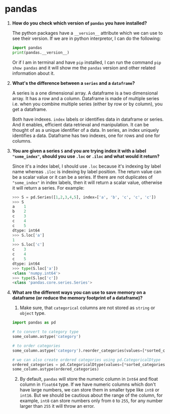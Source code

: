 # pandas

1. **How do you check which version of `pandas` you have installed?**

    The python packages have a `__version__` attribute which we can use to see their version. If we are in python interpretor, I can do the following:

    ```python
    import pandas
    print(pandas.__version__)
    ```
    Or if I am in terminal and have `pip` installed, I can run the command `pip show pandas` and it will show me the `pandas` version and other related information about it.

2. **What's the difference between a `series` and a `dataframe`?**

    A series is a one dimensional array. A dataframe is a two dimensional array. It has a row and a column. Dataframe is made of multiple series i.e. when you combine multiple series (either by row or by column), you get a dataframe.

    Both have indexes. `index` labels or identifies data in dataframe or series. And it enables, efficient data retrieval and manipulation. It can be thought of as a unique identifier of a data. In series, an index uniquely identifies a data. Dataframe has two indexes, one for rows and one for columns.

3. **You are given a series `S` and you are trying index it with a label `"some_index"`, should you use `.loc` or `.iloc` and what would it return?**

    Since it's a index label, I should use `.loc` because it's indexing by label name whereas `.iloc` is indexing by label position. The return value can be a scalar value or it can be a series. If there are not duplicates of `"some_index"` in index labels, then it will return a scalar value, otherwise it will return a series. For example:

    ```python
    >>> S = pd.Series([1,2,3,4,5], index=['a', 'b', 'c', 'c', 'c'])
    >>> S
    a    1
    b    2
    c    3
    c    4
    c    5
    dtype: int64
    >>> S.loc['a']
    1
    >>> S.loc['c']
    c    3
    c    4
    c    5
    dtype: int64
    >>> type(S.loc['a'])
    <class 'numpy.int64'>
    >>> type(S.loc['c'])
    <class 'pandas.core.series.Series'>
    ```
4. **What are the different ways you can use to save memory on a dataframe (or reduce the memory footprint of a dataframe)?**

    1. Make sure, that `categorical` columns are not stored as `string` or `object` type. 

      ```python
      import pandas as pd 

      # to convert to category type
      some_column.astype('category')

      # to order categories 
      some_column.astype('category').reorder_categories(values=[*sorted_categories], ordered=True)

      # we can also create ordered categories using pd.CategoricalDtype
      ordered_categories = pd.CategoricalDtype(values=[*sorted_categories], ordered=True)
      some_column.astype(ordered_categories)
      ```
    2. By default, `pandas` will store the numeric column in `Int64` and float column in `float64` type. If we have numeric columns which don't have large numbers, we can store them in smaller type like `int8` or `int16`. But we should be cautious about the range of the column, for example, `int8` can store numbers only from `0` to `255`, for any number larger than `255` it will throw an error.
